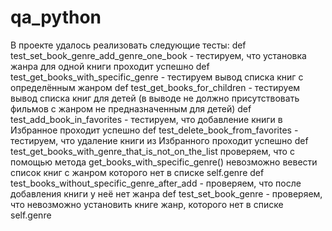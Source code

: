 # qa_python
В проекте удалось реализовать следующие тесты:
def test_set_book_genre_add_genre_one_book - тестируем, что установка жанра для одной книги проходит успешно
def test_get_books_with_specific_genre - тестируем вывод списка книг с определённым жанром
def test_get_books_for_children - тестируем вывод списка книг для детей (в выводе не должно присутствовать фильмов с жанром не предназначенным для детей)
def test_add_book_in_favorites - тестируем, что добавление книги в Избранное проходит успешно
def test_delete_book_from_favorites - тестируем, что удаление книги из Избранного проходит успешно
def test_get_books_with_genre_that_is_not_on_the_list проверяем, что с помощью метода get_books_with_specific_genre() невозможно вевести список книг с жанром которого нет в списке self.genre
def test_books_without_specific_genre_after_add - проверяем, что после добавления книги у неё нет жанра
def test_set_book_genre - проверяем, что невозможно установить книге жанр, которого нет в списке self.genre